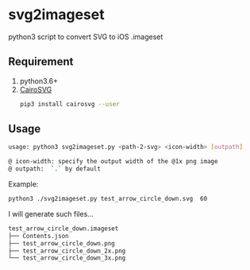 # svg2imageset

python3 script to convert SVG to iOS .imageset

## Requirement

1. python3.6+
2. [CairoSVG](https://cairosvg.org/documentation/)
    ```bash
    pip3 install cairosvg --user
    ```

## Usage

```bash
usage: python3 svg2imageset.py <path-2-svg> <icon-width> [outpath]

@ icon-width: specify the output width of the @1x png image
@ outpath:  `.` by default
```

Example:

```bash
python3 ./svg2imageset.py test_arrow_circle_down.svg  60 
```

I will generate such files...

```bash
test_arrow_circle_down.imageset
├── Contents.json
├── test_arrow_circle_down.png
├── test_arrow_circle_down_2x.png
└── test_arrow_circle_down_3x.png
```



